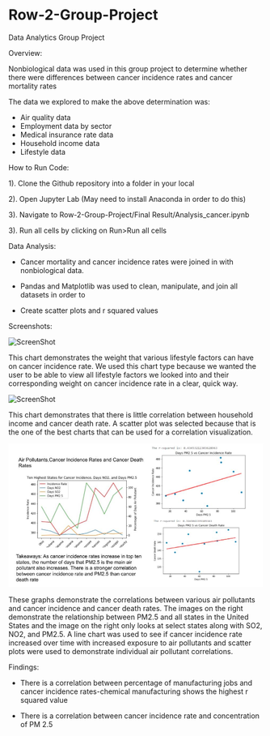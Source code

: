 # Row-2-Group-Project

Data Analytics Group Project

Overview:

Nonbiological data was used in this group project to determine whether there were differences between cancer incidence rates and cancer mortality rates

The data we explored to make the above determination was:

- Air quality data
- Employment data by sector
- Medical insurance rate data
- Household income data
- Lifestyle data

How to Run Code:

1). Clone the Github repository into a folder in your local

2). Open Jupyter Lab (May need to install Anaconda in order to do this)

3). Navigate to Row-2-Group-Project/Final Result/Analysis_cancer.ipynb

3). Run all cells by clicking on Run>Run all cells

Data Analysis:

- Cancer mortality and cancer incidence rates were joined in with nonbiological data.

- Pandas and Matplotlib was used to clean, manipulate, and join all datasets in order to

- Create scatter plots and r squared values

Screenshots:

![ScreenShot](Lifestyle_Correlation_Chart.png)

This chart demonstrates the weight that various lifestyle factors can have on cancer incidence rate. We used this chart type because we wanted the user to be able to view all lifestyle factors we looked into and their corresponding weight on cancer incidence rate in a clear, quick way.

![ScreenShot](income_vs_cancerdeath.jpg)

This chart demonstrates that there is little correlation between household income and cancer death rate. A scatter plot was selected because that is the one of the best charts that can be used for a correlation visualization.

![ScreenShot](air_quality_cancer.jpg)

These graphs demonstrate the correlations between various air pollutants and cancer incidence and cancer death rates. The images on the right demonstrate the relationship between PM2.5 and all states in the United States and the image on the right only looks at select states along with SO2, NO2, and PM2.5. A line chart was used to see if cancer incidence rate increased over time with increased exposure to air pollutants and scatter plots were used to demonstrate individual air pollutant correlations. 


Findings:

- There is a correlation between percentage of manufacturing jobs and
  cancer incidence rates-chemical manufacturing shows the highest r squared value

- There is a correlation between cancer incidence rate and concentration of PM 2.5



